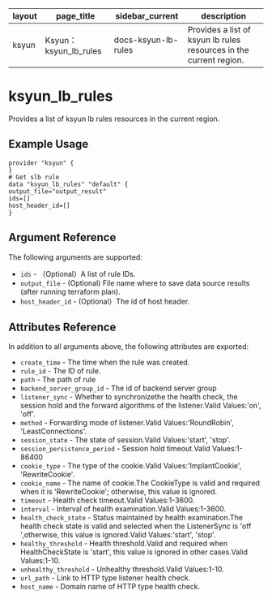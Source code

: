 | layout | page_title            | sidebar_current     | description                                                  |
| ------ | --------------------- | ------------------- | ------------------------------------------------------------ |
| ksyun  | Ksyun：ksyun_lb_rules | docs-ksyun-lb-rules | Provides a list of ksyun lb rules resources in the current region. |

# ksyun_lb_rules

  Provides a list of ksyun lb rules resources in the current region.

## Example Usage

```
provider "ksyun" {
}
# Get slb rule
data "ksyun_lb_rules" "default" {
output_file="output_result"
ids=[]
host_header_id=[]
}
```

## Argument Reference

The following arguments are supported:

- `ids` - （Optional）A list of rule IDs.
- `output_file` - (Optional) File name where to save data source results (after running terraform plan).
- `host_header_id` - (Optional）The id of host header.

## Attributes Reference

In addition to all arguments above, the following attributes are exported:

- `create_time` - The time when the rule was created.
- `rule_id` - The ID of rule.
- `path` - The path of rule
- `backend_server_group_id` - The id of backend server group
- `listener_sync` - Whether to synchronizethe the health check, the session hold and the forward algorithms of the listener.Valid Values:'on', 'off'.
- `method` - Forwarding mode of listener.Valid Values:'RoundRobin', 'LeastConnections'.
- `session_state` - The state of session.Valid Values:'start', 'stop'.
- `session_persistence_period` - Session hold timeout.Valid Values:1-86400
- `cookie_type` - The type of the cookie.Valid Values:'ImplantCookie', 'RewriteCookie'.
- `cookie_name` - The name of cookie.The CookieType is valid and required when it is 'RewriteCookie'; otherwise, this value is ignored.
- `timeout` - Health check timeout.Valid Values:1-3600.
- `interval` - Interval of health examination.Valid Values:1-3600.
- `health_check_state` - Status maintained by health examination.The health check state is valid and selected when the ListenerSync is 'off ',otherwise, this value is ignored.Valid Values:'start', 'stop'.
- `healthy_threshold` - Health threshold.Valid and required when HealthCheckState is 'start', this value is ignored in other cases.Valid Values:1-10.
- `unhealthy_threshold` - Unhealthy threshold.Valid Values:1-10.
- `url_path` - Link to HTTP type listener health check.
- `host_name` - Domain name of HTTP type health check.